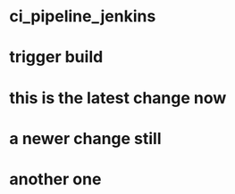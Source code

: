 # ci_pipeline_jenkins
# trigger build
# this is the latest change now
# a newer change still
# another one
